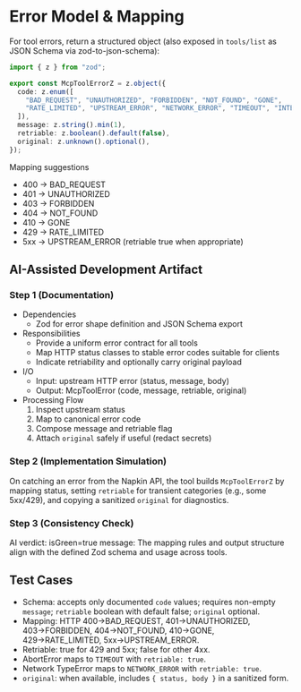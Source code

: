 # Error Model & Mapping

For tool errors, return a structured object (also exposed in `tools/list` as JSON Schema via zod-to-json-schema):

```ts
import { z } from "zod";

export const McpToolErrorZ = z.object({
  code: z.enum([
    "BAD_REQUEST", "UNAUTHORIZED", "FORBIDDEN", "NOT_FOUND", "GONE",
    "RATE_LIMITED", "UPSTREAM_ERROR", "NETWORK_ERROR", "TIMEOUT", "INTERNAL_ERROR",
  ]),
  message: z.string().min(1),
  retriable: z.boolean().default(false),
  original: z.unknown().optional(),
});
```

Mapping suggestions
- 400 → BAD_REQUEST
- 401 → UNAUTHORIZED
- 403 → FORBIDDEN
- 404 → NOT_FOUND
- 410 → GONE
- 429 → RATE_LIMITED
- 5xx → UPSTREAM_ERROR (retriable true when appropriate)
## AI-Assisted Development Artifact

### Step 1 (Documentation)
- Dependencies
  - Zod for error shape definition and JSON Schema export
- Responsibilities
  - Provide a uniform error contract for all tools
  - Map HTTP status classes to stable error codes suitable for clients
  - Indicate retriability and optionally carry original payload
- I/O
  - Input: upstream HTTP error (status, message, body)
  - Output: McpToolError (code, message, retriable, original)
- Processing Flow
  1) Inspect upstream status
  2) Map to canonical error code
  3) Compose message and retriable flag
  4) Attach `original` safely if useful (redact secrets)

### Step 2 (Implementation Simulation)
On catching an error from the Napkin API, the tool builds `McpToolErrorZ` by mapping status, setting `retriable` for transient categories (e.g., some 5xx/429), and copying a sanitized `original` for diagnostics.

### Step 3 (Consistency Check)
AI verdict: isGreen=true
message: The mapping rules and output structure align with the defined Zod schema and usage across tools.

## Test Cases

- Schema: accepts only documented `code` values; requires non-empty `message`; `retriable` boolean with default false; `original` optional.
- Mapping: HTTP 400→BAD_REQUEST, 401→UNAUTHORIZED, 403→FORBIDDEN, 404→NOT_FOUND, 410→GONE, 429→RATE_LIMITED, 5xx→UPSTREAM_ERROR.
- Retriable: true for 429 and 5xx; false for other 4xx.
- AbortError maps to `TIMEOUT` with `retriable: true`.
- Network TypeError maps to `NETWORK_ERROR` with `retriable: true`.
- `original`: when available, includes `{ status, body }` in a sanitized form.
